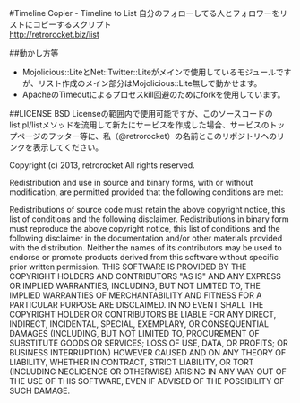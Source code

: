 #Timeline Copier - Timeline to List
自分のフォローしてる人とフォロワーをリストにコピーするスクリプト  
http://retrorocket.biz/list  

##動かし方等
* Mojolicious::LiteとNet::Twitter::Liteがメインで使用しているモジュールですが、リスト作成のメイン部分はMojolicious::Lite無しで動かせます。  
* ApacheのTimeoutによるプロセスkill回避のためにforkを使用しています。

##LICENSE
BSD Licenseの範囲内で使用可能ですが、このソースコードのlist.pl/listメソッドを流用して新たにサービスを作成した場合、サービスのトップページのフッター等に、私（@retrorocket）の名前とこのリポジトリへのリンクを表示してください。

Copyright (c) 2013, retrorocket
All rights reserved.

Redistribution and use in source and binary forms, with or without modification, are permitted provided that the following conditions are met:

Redistributions of source code must retain the above copyright notice, this list of conditions and the following disclaimer.
Redistributions in binary form must reproduce the above copyright notice, this list of conditions and the following disclaimer in the documentation and/or other materials provided with the distribution.
Neither the names of its contributors may be used to endorse or promote products derived from this software without specific prior written permission.
THIS SOFTWARE IS PROVIDED BY THE COPYRIGHT HOLDERS AND CONTRIBUTORS "AS IS" AND ANY EXPRESS OR IMPLIED WARRANTIES, INCLUDING, BUT NOT LIMITED TO, THE IMPLIED WARRANTIES OF MERCHANTABILITY AND FITNESS FOR A PARTICULAR PURPOSE ARE DISCLAIMED. IN NO EVENT SHALL THE COPYRIGHT HOLDER OR CONTRIBUTORS BE LIABLE FOR ANY DIRECT, INDIRECT, INCIDENTAL, SPECIAL, EXEMPLARY, OR CONSEQUENTIAL DAMAGES (INCLUDING, BUT NOT LIMITED TO, PROCUREMENT OF SUBSTITUTE GOODS OR SERVICES; LOSS OF USE, DATA, OR PROFITS; OR BUSINESS INTERRUPTION) HOWEVER CAUSED AND ON ANY THEORY OF LIABILITY, WHETHER IN CONTRACT, STRICT LIABILITY, OR TORT (INCLUDING NEGLIGENCE OR OTHERWISE) ARISING IN ANY WAY OUT OF THE USE OF THIS SOFTWARE, EVEN IF ADVISED OF THE POSSIBILITY OF SUCH DAMAGE.
